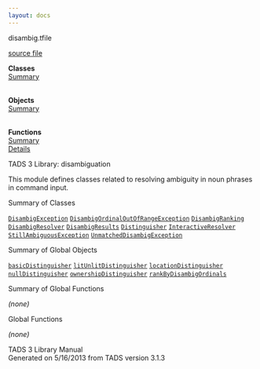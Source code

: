 ```yaml
---
layout: docs
---
```

<span class="title">disambig.t</span><span class="type">file</span>

[source file](../source/disambig.t.html)

**Classes**  
[Summary](#_ClassSummary_)  
 

**Objects**  
[Summary](#_ObjectSummary_)  
 

**Functions**  
[Summary](#_FunctionSummary_)  
[Details](#_Functions_)



TADS 3 Library: disambiguation

This module defines classes related to resolving ambiguity in noun
phrases in command input.



<span id="_ClassSummary_"></span>



<span class="hdln">Summary of Classes</span>  



[`DisambigException`](../object/DisambigException.html) [`DisambigOrdinalOutOfRangeException`](../object/DisambigOrdinalOutOfRangeException.html) [`DisambigRanking`](../object/DisambigRanking.html) [`DisambigResolver`](../object/DisambigResolver.html) [`DisambigResults`](../object/DisambigResults.html) [`Distinguisher`](../object/Distinguisher.html) [`InteractiveResolver`](../object/InteractiveResolver.html) [`StillAmbiguousException`](../object/StillAmbiguousException.html) [`UnmatchedDisambigException`](../object/UnmatchedDisambigException.html)
<span id="_ObjectSummary_"></span>



<span class="hdln">Summary of Global Objects</span>  



[`basicDistinguisher`](../object/basicDistinguisher.html) [`litUnlitDistinguisher`](../object/litUnlitDistinguisher.html) [`locationDistinguisher`](../object/locationDistinguisher.html) [`nullDistinguisher`](../object/nullDistinguisher.html) [`ownershipDistinguisher`](../object/ownershipDistinguisher.html) [`rankByDisambigOrdinals`](../object/rankByDisambigOrdinals.html)
<span id="FunctionSummary_"></span>



<span class="hdln">Summary of Global Functions</span>  



*(none)* <span id="_Functions_"></span>



<span class="hdln">Global Functions</span>  



*(none)*



TADS 3 Library Manual  
Generated on 5/16/2013 from TADS version 3.1.3


